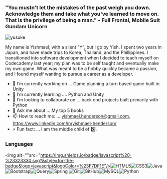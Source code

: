 ### "You mustn't let the mistakes of the past weigh you down. Acknowledge them and take what you've learned to move on. That is the privilege of being a man." - Full Frontal, Mobile Suit Gundam Unicorn

![yusuke](https://user-images.githubusercontent.com/84720395/135535330-05c3237f-5001-4c12-954f-b7618ded6f49.gif)

My name is Yishmael, with a silent "Y", but I go by Yish. I spent two years in Japan, and have made trips to Korea, Thailand, and the Phillippines. I transitioned into software development when I decided to teach myself on Codecademy last year; my plan was to be self taught and eventually make my own game. What was meant to be a hobby quickly became a passion, and I found myself wanting to pursue a career as a developer. 

- 🔭 I’m currently working on ...  Game planning a turn based game built in Unity
- 🌱 I’m currently learning .... Python and Unity
- 👯 I’m looking to collaborate on ... back end projects built primarily with Python
- 💬 Ask me about ... My top 5 books
- 📫 How to reach me: ... yishmael.henderson@gmail.com, https://www.linkedin.com/in/yishmael-henderson/
- ⚡ Fun fact: ... I am the middle child of 5️⃣. 

### Languages

<img alt=""src="https://img.shields.io/badge/javascript%20-%23323330.svg?&style=for-the-badge&logo=javascript&logoColor=%23F7DF1E"/><img alt="HTML5" src="https://img.shields.io/badge/html5%20-%23E34F26.svg?&style=for-the-badge&logo=html5&logoColor=white"/><img alt="CSS3" src="https://img.shields.io/badge/css3%20-%231572B6.svg?&style=for-the-badge&logo=css3&logoColor=white"/><img alt="Java" src="https://img.shields.io/badge/java-%23ED8B00.svg?&style=for-the-badge&logo=java&logoColor=white"/><img alt="Bootstrap" src="https://img.shields.io/badge/bootstrap%20-%23563D7C.svg?&style=for-the-badge&logo=bootstrap&logoColor=white"/><img alt="jQuery" src="https://img.shields.io/badge/jquery%20-%230769AD.svg?&style=for-the-badge&logo=jquery&logoColor=white"/><img alt="Spring" src="https://img.shields.io/badge/spring%20-%236DB33F.svg?&style=for-the-badge&logo=spring&logoColor=white"/>
<img alt="Git" src="https://img.shields.io/badge/git%20-%23F05033.svg?&style=for-the-badge&logo=git&logoColor=white"/><img alt="GitHub" src="https://img.shields.io/badge/github%20-%23121011.svg?&style=for-the-badge&logo=github&logoColor=white"/><img alt="MySQL" src="https://img.shields.io/badge/mysql-%2300f.svg?&style=for-the-badge&logo=mysql&logoColor=white"/><img alt="Python" src="https://[img.shields.io/badge/mysql-%2300f.svg?&style=for-the-badge&logo=mysql&logoColor=white](https://img.shields.io/badge/-Python-blue)"/>

